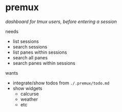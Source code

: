 # premux

_dashboard for tmux users, before entering a session_


needs
* list sessions
* search sessions
* list panes within sessions
* search all panes
* search panes within sessions

wants
* integrate/show todos from `./.premux/todo.md`
* show widgets
  * calcurse
  * weather
  * etc
